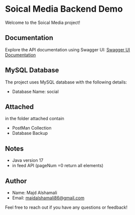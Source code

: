 # Soical Media Backend Demo 

Welcome to the Soical Media project!

## Documentation
Explore the API documentation using Swagger UI:
[Swagger UI Documentation](http://localhost:8080/swagger-ui/index.html)

## MySQL Database
The project uses MySQL database with the following details:
- Database Name: social
  
## Attached
in the folder attached contain
- PostMan Collection
- Database Backup
## Notes
 - Java version 17
 - in feed API (pageNum =0  return all elements)


## Author
- Name: Majd Alshamali
- Email: majdalshamali86@gmail.com

Feel free to reach out if you have any questions or feedback!
